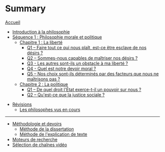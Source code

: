 # Summary

[Accueil](README.md)
- [Introduction à la philosophie](intro.md)
- [Séquence 1 : Philosophie morale et politique](seq1.md)
	- [Chapitre 1 : La liberté](ch1.md)
		- [Q1 – Faire tout ce qui nous plaît, est-ce être esclave de nos désirs ?](ch1-q1.md)
		- [Q2 – Sommes-nous capables de maîtriser nos désirs ?](ch1-q2.md)
		- [Q3 - Les autres sont-ils un obstacle à ma liberté ?](ch1-q3.md)
		- [Q4 - Quel est notre devoir moral ?](ch1-q4.md)
		- [Q5 – Nos choix sont-ils déterminés par des facteurs que nous ne maîtrisons pas ?](ch1-q5.md)
		<!-- - [Q3 – Quelles sont les règles sociales qui ne portent pas atteinte à ma liberté ?]()
		- [Q4 – Quel est notre devoir moral ?]()
		- [Q5 – Quels devoirs avons-nous envers la nature ?]() -->
	- [Chapitre 2 : La politique](ch2.md)
		- [Q1 – De quel droit l'État exerce-t-il un pouvoir sur nous ?](ch2-q1.md)
		- [Q2 – Qu'est-ce que la justice sociale ?](ch2-q2.md)
		<!-- - [Q1 – L'État est-il au service de l'intérêt général ?]()
		- [Q2 – La raison d'être de l'État est-elle de garantir la sécurité ?]()
		- [Q3 - La politique doit-elle être guidée par un idéal moral ?]() -->
<!-- - [Séquence 2 : Philosophie de la culture]()
	- [Chapitre 3 : La technique]() -->
<!-- - [Q1 – La technique est-elle le propre des humains ?]()
		- [Q2 – La technologie permet-elle de maîtriser la nature ?]()
		- [Q3 – Les machines nous libèrent-elles du travail ?]()
		- [Q4 – Vivons-nous sous l'emprise des technologies de l'information ?]()
		- [Q5 – La technologie peut-elle améliorer les capacités des êtres humains ?]()
		- [Q6 – Peut-on contrôler le développement technologique ?]() -->
<!-- - [Chapitre 4 : L'art]() -->
<!-- - [Q1 – L'artiste n'obéit-il à aucune règle ?]()
		- [Q2 – Qu'est-ce que l'art nous apporte ?]()
		- [Q3 – Les goûts sont-ils relatifs ?]() -->
<!-- - [Séquence 3 : Épistémologie et métaphysique]()
	- [Chapitre 5 : La vérité]() -->
<!-- - [Q1 – À quoi bon chercher la vérité ?]()
		- [Q2 – Peut-on dire « à chacun sa vérité ! » ?]()
		- [Q3 – Faut-il douter de tout ?]()
		- [Q4 – L'expérience est-elle le fondement de la science ?]()
		- [Q5 – Y a-t-il une méthode scientifique ?]() -->
<!-- - [Chapitre 6 : La religion]() -->
<!-- - [Q1 – La foi religieuse est-elle une affaire personnelle ou un phénomène social ?]()
		- [Q2 – La foi religieuse est-elle un refuge ?]()
		- [Q3 – Peut-on prouver l'existence ou l'inexistence de Dieu ?]()
		- [Q4 – Y a-t-il un conflit entre la raison et la foi religieuse ?]() -->
- [Révisions](revisions.md)
	- [Les philosophes vus en cours](frise-chronologique.md)
---

- [Méthodologie et devoirs](methode.md)
	- [Méthode de la dissertation](methode-dissertation.md)
	- [Méthode de l'explication de texte]()
	<!-- - [Devoirs avec dossiers]() -->
- [Moteurs de recherche](moteurs-de-recherche.md)
- [Sélection de chaînes vidéo](selection-chaines-video.md)